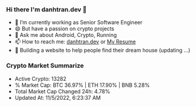 ### Hi there I'm danhtran.dev 👋

- 🔭 I’m currently working as Senior Software Engineer
- 😄 But have a passion on crypto projects
- 💬 Ask me about Android, Crypto, Running 
- 📫 How to reach me: <a href="https://danhtran.dev" target="_blank">danhtran.dev</a> or <a href="Dan-Resume.pdf" target="_blank">My Resume</a>
- 🌱 Building a website to help people find their dream house (updating ...)

### Crypto Market Summarize
- Active Crypto: 13282
- % Market Cap: BTC 36.97% | ETH 17.90% | BNB 5.28%
- Total Market Cap Changed 24h: 4.78%
- Updated At: 11/5/2022, 6:23:37 AM
